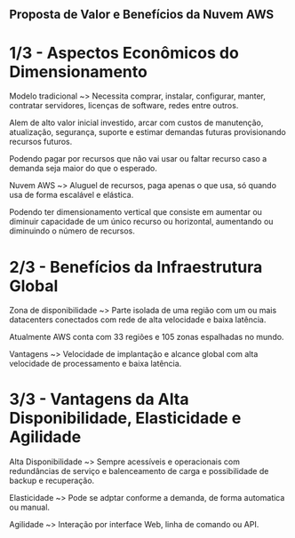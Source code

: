 ## Proposta de Valor e Benefícios da Nuvem AWS ##
# 1/3 - Aspectos Econômicos do Dimensionamento #
Modelo tradicional ~> Necessita comprar, instalar, configurar, manter, contratar servidores, licenças de software, redes entre outros.

Alem de alto valor inicial investido, arcar com custos de manutenção, atualização, segurança, suporte e estimar demandas futuras provisionando recursos futuros.

Podendo pagar por recursos que não vai usar ou faltar recurso caso a demanda seja maior do que o esperado.

Nuvem AWS ~> Aluguel de recursos, paga apenas o que usa, só quando usa de forma escalável e elástica.

Podendo ter dimensionamento vertical que consiste em aumentar ou diminuir capacidade de um único recurso ou horizontal, aumentando ou diminuindo o número de recursos.

# 2/3 - Benefícios da Infraestrutura Global #
Zona de disponibilidade ~> Parte isolada de uma região com um ou mais datacenters conectados com rede de alta velocidade e baixa latência.

Atualmente AWS conta com 33 regiões e 105 zonas espalhadas no mundo.

Vantagens ~> Velocidade de implantação e alcance global com alta velocidade de processamento e baixa latência.

# 3/3 - Vantagens da Alta Disponibilidade, Elasticidade e Agilidade #
Alta Disponibilidade ~> Sempre acessíveis e operacionais com redundâncias de serviço e balenceamento de carga e possibilidade de backup e recuperação.

Elasticidade ~> Pode se adptar conforme a demanda, de forma automatica ou manual.

Agilidade ~> Interação por interface Web, linha de comando ou API.